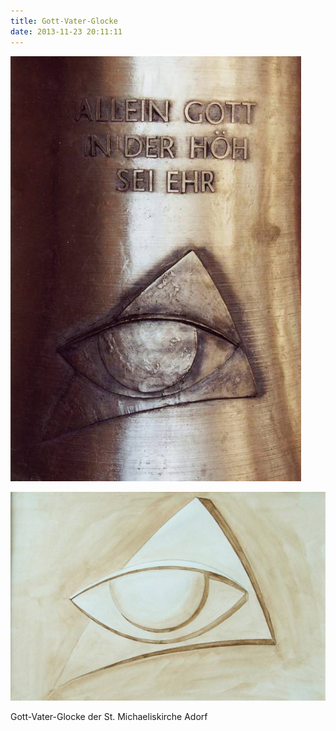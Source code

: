 ```yaml
---
title: Gott-Vater-Glocke
date: 2013-11-23 20:11:11
---
```

![Gott-Vater-Glocke](/img/glocken/gott-vater-glocke.jpg)

![Gott-Vater-Glocke Aquarell](/img/glocken/gott-vater-glocke-aquarell.jpg)

Gott-Vater-Glocke der St. Michaeliskirche Adorf
